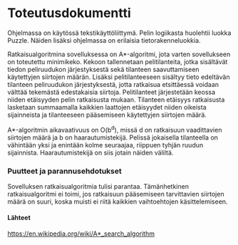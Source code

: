 # Toteutusdokumentti


Ohjelmassa on käytössä tekstikäyttöliittymä. Pelin logiikasta huolehtii luokka Puzzle. Näiden lisäksi ohjelmassa on erilaisia tietorakenneluokkia.

Ratkaisualgoritmina sovelluksessa on A*-algoritmi, jota varten sovellukseen on toteutettu minimikeko. Kekoon tallennetaan pelitilanteita, jotka sisältävät tiedon peliruudukon järjestyksestä sekä tilanteen saavuttamiseen käytettyjen siirtojen määrän. Lisäksi pelitilanteeseen sisältyy tieto edeltävän tilanteen peliruudukon järjestyksestä, jotta ratkaisua etsittäessä voidaan välttää tekemästä edestakaisia siirtoja. Pelitilanteet järjestetään keossa niiden etäisyyden pelin ratkaisusta mukaan. Tilanteen etäisyys ratkaisusta lasketaan summaamalla kaikkien laattojen etäisyydet niiden oikeista sijainneista ja tilanteeseen pääsemiseen käytettyjen siirtojen määrä.

A*-algoritmin aikavaativuus on O(b<sup>d</sup>), missä d on ratkaisuun vaadittavien siirtojen määrä ja b on haarautumistekijä. Pelissä jokaisella tilanteella on vähintään yksi ja enintään kolme seuraajaa, riippuen tyhjän ruudun sijainnista. Haarautumistekijä on siis jotain näiden väliltä.


### Puutteet ja parannusehdotukset
Sovelluksen ratkaisualgoritmia tulisi parantaa. Tämänhetkinen ratkaisualgoritmi ei toimi, jos ratkaisuun pääsemiseen tarvittavien siirtojen määrä on suuri, koska muisti ei riitä kaikkien vaihtoehtojen käsittelemiseen.


#### Lähteet
https://en.wikipedia.org/wiki/A*_search_algorithm
